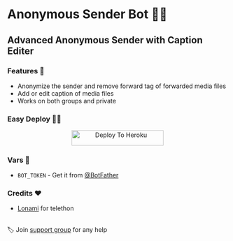 # Anonymous Sender Bot 👨‍💻

## Advanced Anonymous Sender with Caption Editer

### Features 🧐

- Anonymize the sender and remove forward tag of forwarded media files
- Add or edit caption of media files
- Works on both groups and private

### Easy Deploy 🏃‍♂

<p align="center"><a href="https://heroku.com/deploy?template=https://github.com/sadew451/AnonymousSenderBot"> <img src="https://img.shields.io/badge/Deploy%20To%20Heroku-blueviolet?style=for-the-badge&logo=heroku" width="210" height="34.45" alt="Deploy To Heroku"/></a></p>

### Vars 📙

- `BOT_TOKEN` - Get it from [@BotFather](https://t.me/BotFather)

### Credits ❤

- [Lonami](https://github.com/LonamiWebs/Telethon) for telethon

<br>🏷 Join [support group](https://t.me/SDBOTz) for any help
